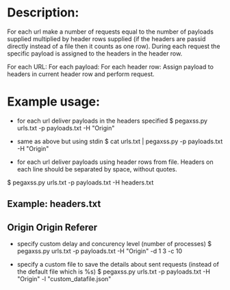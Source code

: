 
# Description: 
For each url make a number of requests equal to the number of payloads supplied multiplied by header rows supplied (if the headers are passid directly instead of a file then it counts as one row). During each request the specific payload is assigned to the headers in the header row. 

For each URL:
  For each payload:
    For each header row:
      Assign payload to headers in current header row and perform request.

# Example usage:

* for each url deliver payloads in the headers specified
$ pegaxss.py urls.txt -p payloads.txt -H "Origin" 

* same as above but using stdin
$ cat urls.txt | pegaxss.py -p payloads.txt -H "Origin"

* for each url deliver payloads using header rows from file. Headers on each line should be separated by space, without quotes. 

$ pegaxss.py urls.txt -p payloads.txt -H headers.txt

Example: headers.txt
--------------
Origin
Origin Referer
-------------

* specify custom delay and concurency level (number of processes)
$ pegaxss.py urls.txt -p payloads.txt -H "Origin" -d 1 3 -c 10

* specify a custom file to save the details about sent requests (instead of the default file which is %s)
$ pegaxss.py urls.txt -p payloads.txt -H "Origin" -l "custom_datafile.json" 
